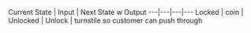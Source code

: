 Current State	| Input	| Next State w	Output
---|---|---|---
Locked	| coin	| Unlocked	| Unlock | turnstile so customer can push through
